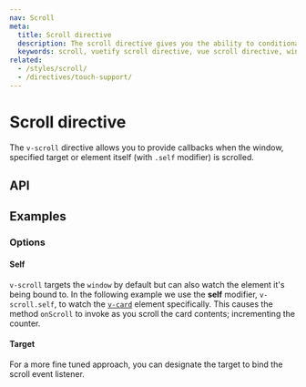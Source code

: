 ```yaml
---
nav: Scroll
meta:
  title: Scroll directive
  description: The scroll directive gives you the ability to conditionally invoke methods when the screen or an element are scrolled.
  keywords: scroll, vuetify scroll directive, vue scroll directive, window scroll directive
related:
  - /styles/scroll/
  - /directives/touch-support/
---
```


# Scroll directive

The `v-scroll` directive allows you to provide callbacks when the window, specified target or element itself (with `.self` modifier) is scrolled.

<entry />

<!-- ## Usage

The default behavior is to bind to the window. If no additional configuration options are needed, you can simply pass your callback function.

<example file="v-scroll/usage" /> -->

## API

<api-inline />

## Examples

### Options

#### Self

`v-scroll` targets the `window` by default but can also watch the element it's being bound to. In the following example we use the **self** modifier, `v-scroll.self`, to watch the [`v-card`](/components/cards) element specifically. This causes the method `onScroll` to invoke as you scroll the card contents; incrementing the counter.

<example file="v-scroll/option-self" />

#### Target

For a more fine tuned approach, you can designate the target to bind the scroll event listener.

<example file="v-scroll/option-target" />

<backmatter />
